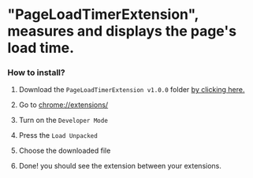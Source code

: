 # "PageLoadTimerExtension", measures and displays the page's load time.

### How to install?

1. Download the ```PageLoadTimerExtension v1.0.0``` folder [by clicking here.](https://github.com/devtracer/PageLoadTimerExtension/archive/refs/heads/main.zip)

1. Go to [chrome://extensions/](chrome://extensions/)

2. Turn on the ```Developer Mode```

3. Press the ```Load Unpacked```

4. Choose the downloaded file

5. Done! you should see the extension between your extensions.
